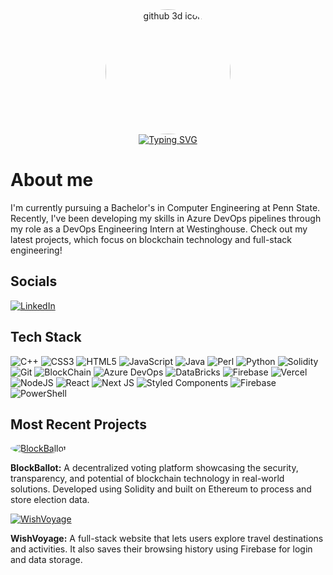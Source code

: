 <div align="center">
    <img src="https://github.com/EngineerInCollege.png" alt="github 3d icon" style="border-radius: 50%; width: 200px; height: 200px;">
</div>
<div align=center>
    <a href="https://git.io/typing-svg"><img src="https://readme-typing-svg.herokuapp.com?font=Fira+Code&duration=5000&pause=500&color=FFA500&center=true&vCenter=true&width=500&lines=Hi!+I'm+Negein+Immen;Open-source+enthusiast;Computer+Engineering+Student;I'm+an+engineer+in+college+btw;" alt="Typing SVG" /></a>
</div>

# About me
I'm currently pursuing a Bachelor's in Computer Engineering at Penn State. Recently, I've been developing my skills in Azure DevOps pipelines through my role as a DevOps Engineering Intern at Westinghouse. Check out my latest projects, which focus on blockchain technology and full-stack engineering!

## Socials
[![LinkedIn](https://img.shields.io/badge/LinkedIn-0077B5?style=for-the-badge&logo=linkedin&logoColor=white)](https://linkedin.com/in/negeinimmen) 

## Tech Stack
![C++](https://img.shields.io/badge/C%2B%2B-00599C?style=for-the-badge&logo=c%2B%2B&logoColor=white) 
![CSS3](https://img.shields.io/badge/CSS3-1572B6?style=for-the-badge&logo=css3&logoColor=white) 
![HTML5](https://img.shields.io/badge/HTML5-E34F26?style=for-the-badge&logo=html5&logoColor=white) 
![JavaScript](https://img.shields.io/badge/JavaScript-323330?style=for-the-badge&logo=javascript&logoColor=F7DF1E) 
![Java](https://img.shields.io/badge/java-%23ED8B00.svg?style=for-the-badge&logo=openjdk&logoColor=white) 
![Perl](https://img.shields.io/badge/Perl-39457E?style=for-the-badge&logo=perl&logoColor=white)
![Python](https://img.shields.io/badge/Python-FFD43B?style=for-the-badge&logo=python&logoColor=blue)
![Solidity](https://img.shields.io/badge/Solidity-e6e6e6?style=for-the-badge&logo=solidity&logoColor=black)
![Git](https://img.shields.io/badge/GIT-E44C30?style=for-the-badge&logo=git&logoColor=white)
![BlockChain](https://img.shields.io/badge/Blockchain.com-121D33?logo=blockchaindotcom&logoColor=fff&style=for-the-badge)
![Azure DevOps](https://img.shields.io/badge/Azure_DevOps-0078D7?style=for-the-badge&logo=azure-devops&logoColor=white) 
![DataBricks](https://img.shields.io/badge/Databricks-FF3621?style=for-the-badge&logo=Databricks&logoColor=white)
![Firebase](https://img.shields.io/badge/firebase-%23039BE5.svg?style=for-the-badge&logo=firebase) 
![Vercel](https://img.shields.io/badge/Vercel-000000?style=for-the-badge&logo=vercel&logoColor=white) 
![NodeJS](https://img.shields.io/badge/Node%20js-339933?style=for-the-badge&logo=nodedotjs&logoColor=white) 
![React](https://img.shields.io/badge/React-20232A?style=for-the-badge&logo=react&logoColor=61DAFB) 
![Next JS](https://img.shields.io/badge/Next-black?style=for-the-badge&logo=next.js&logoColor=white) 
![Styled Components](https://img.shields.io/badge/styled--components-DB7093?style=for-the-badge&logo=styled-components&logoColor=white) 
![Firebase](https://img.shields.io/badge/firebase-ffca28?style=for-the-badge&logo=firebase&logoColor=black)
![PowerShell](https://img.shields.io/badge/powershell-5391FE?style=for-the-badge&logo=powershell&logoColor=white)

## Most Recent Projects

<div>
    <a href="https://github.com/EngineerInCollege/BlockBallot-Voting">
        <img src="https://blockballot-voting.vercel.app/favicon.ico" alt="BlockBallot" style="border-radius: 50%; width: 100 px; height: 100 px;">
    </a>
    <p>
        <strong>BlockBallot:</strong> A decentralized voting platform showcasing the security, transparency, and potential of blockchain technology in real-world solutions. Developed using Solidity and built on Ethereum to process and store election data.
    </p>
</div>

<div>
    <a href="https://github.com/EngineerInCollege/WishVoyage">
        <img src="https://wish-voyage.vercel.app/favicon.ico" alt="WishVoyage" style="border-radius: 50 %; width: 1 vw; height: 1 vw;">
    </a>
    <p>
	<strong>WishVoyage:</strong> A full-stack website that lets users explore travel destinations and activities. It also saves their browsing history using Firebase for login and data storage.
    </p>
</div>
